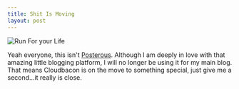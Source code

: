 ```yaml
---
title: Shit Is Moving
layout: post
---
```


<img class ="centered" src="http://c522735.r35.cf2.rackcdn.com/5107420450_b0210464b2-300x199.jpg" alt="Run For your Life" />

Yeah everyone, this isn't [Posterous][1].
Although I am deeply in love with that amazing little blogging platform, I
will no longer be using it for my main blog. That means Cloudbacon is on the
move to something special, just give me a second...it really is close.

[1]: https://posterous.com/
